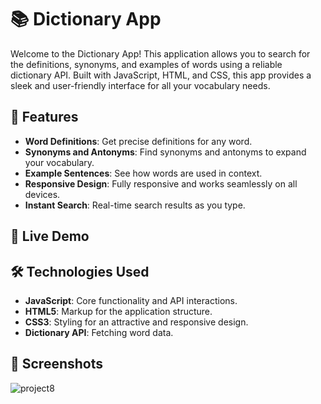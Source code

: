 # 📚 Dictionary App

Welcome to the Dictionary App! This application allows you to search for the definitions, synonyms, and examples of words using a reliable dictionary API. Built with JavaScript, HTML, and CSS, this app provides a sleek and user-friendly interface for all your vocabulary needs.

## 🌟 Features

- **Word Definitions**: Get precise definitions for any word.
- **Synonyms and Antonyms**: Find synonyms and antonyms to expand your vocabulary.
- **Example Sentences**: See how words are used in context.
- **Responsive Design**: Fully responsive and works seamlessly on all devices.
- **Instant Search**: Real-time search results as you type.

## 🚀 Live Demo



## 🛠️ Technologies Used

- **JavaScript**: Core functionality and API interactions.
- **HTML5**: Markup for the application structure.
- **CSS3**: Styling for an attractive and responsive design.
- **Dictionary API**: Fetching word data.

## 📸 Screenshots

![project8](https://github.com/user-attachments/assets/9e36a145-2b0c-4117-a29e-e43a612b745c)


